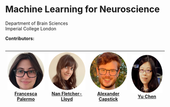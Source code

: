 # Machine Learning for Neuroscience
  Department of Brain Sciences </br>
  Imperial College London

**Contributors:**
<br/>
<br/>

|<img src="https://github.com/PBarnaghi/ML4NS/blob/main/Misc/images/FP.png" width="120" height="120"><br/>[Francesca Palermo](https://francescapalermo.github.io/)  	|<img src="https://github.com/PBarnaghi/ML4NS/blob/main/Misc/images/NFL.png" width="120" height="120"><br/>[Nan Fletcher-Lloyd](https://github.com/NVFL)   	|<img src="https://github.com/PBarnaghi/ML4NS/blob/main/Misc/images/AC.png" width="120" height="120"> <br/>[Alexander Capstick](https://alexcapstick.github.io/)  	|<img src="https://github.com/PBarnaghi/ML4NS/blob/main/Misc/images/YC.png" width="120" height="120"><br/>[Yu Chen](https://scholar.google.com/citations?user=M_lKV1sAAAAJ&hl=en)  	|
|---	|---	|---	|---	|




<br/>
